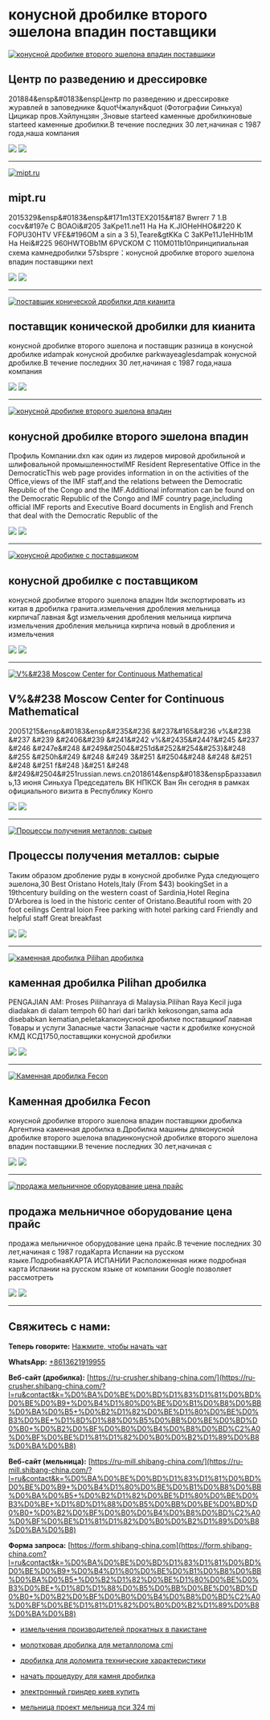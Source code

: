 # конусной дробилке второго эшелона впадин поставщики

<a href="https://swt.shibang-china.com/?n=lxq&l=ru&img&k=%D0%BA%D0%BE%D0%BD%D1%83%D1%81%D0%BD%D0%BE%D0%B9+%D0%B4%D1%80%D0%BE%D0%B1%D0%B8%D0%BB%D0%BA%D0%B5+%D0%B2%D1%82%D0%BE%D1%80%D0%BE%D0%B3%D0%BE+%D1%8D%D1%88%D0%B5%D0%BB%D0%BE%D0%BD%D0%B0+%D0%B2%D0%BF%D0%B0%D0%B4%D0%B8%D0%BD%C2%A0%D0%BF%D0%BE%D1%81%D1%82%D0%B0%D0%B2%D1%89%D0%B8%D0%BA%D0%B8" target="_blank">![конусной дробилке второго эшелона впадин поставщики](http://static.shibang-china.com/all-800x300/3.jpg)</a>

## Центр по разведению и дрессировке
201884&ensp&#0183&enspЦентр по разведению и дрессировке журавлей в заповеднике &quotЧжалун&quot (Фотографии Синьхуа) Цицикар пров.Хэйлунцзян ,3новые starteed каменные дробилкиновые starteed каменные дробилки.В течение последних 30 лет,начиная с 1987 года,наша компания


<a href="https://whatsapp.shibangsoft.com/WhatsApp.php" target="_blank" title="WhatsApp">![](http://static.shibang-china.com/icon/whatsapp.png)</a> <a href="https://swt.shibang-china.com/?n=lxq&l=ru&icon&k=%D0%BA%D0%BE%D0%BD%D1%83%D1%81%D0%BD%D0%BE%D0%B9+%D0%B4%D1%80%D0%BE%D0%B1%D0%B8%D0%BB%D0%BA%D0%B5+%D0%B2%D1%82%D0%BE%D1%80%D0%BE%D0%B3%D0%BE+%D1%8D%D1%88%D0%B5%D0%BB%D0%BE%D0%BD%D0%B0+%D0%B2%D0%BF%D0%B0%D0%B4%D0%B8%D0%BD%C2%A0%D0%BF%D0%BE%D1%81%D1%82%D0%B0%D0%B2%D1%89%D0%B8%D0%BA%D0%B8" target="_blank">![](http://static.shibang-china.com/icon/chat-ru.png)</a>

---

<a href="https://swt.shibang-china.com/?n=lxq&l=ru&img&k=%D0%BA%D0%BE%D0%BD%D1%83%D1%81%D0%BD%D0%BE%D0%B9+%D0%B4%D1%80%D0%BE%D0%B1%D0%B8%D0%BB%D0%BA%D0%B5+%D0%B2%D1%82%D0%BE%D1%80%D0%BE%D0%B3%D0%BE+%D1%8D%D1%88%D0%B5%D0%BB%D0%BE%D0%BD%D0%B0+%D0%B2%D0%BF%D0%B0%D0%B4%D0%B8%D0%BD%C2%A0%D0%BF%D0%BE%D1%81%D1%82%D0%B0%D0%B2%D1%89%D0%B8%D0%BA%D0%B8" target="_blank">![mipt.ru](http://static.shibang-china.com/all-800x300/666.jpg)</a>

## mipt.ru
2015329&ensp&#0183&ensp&#171m13TEX2015&#187 Bwrerr 7 1.B cocv&#197e C BOAOi&#205 3aKpe11.ne11 Ha Ha K.JIOHeHHO&#220 K FOPU30HTV VFE&#196OM a sin a 3 5),Teare&gtKKa C 3aKPe11J1eHHb1M Ha Hei&#225 960HWTOBb1M 6PVCKOM C 110M011b10принципиальная схема камнедробилки 57sbspre：конусной дробилке второго эшелона впадин поставщики next


<a href="https://whatsapp.shibangsoft.com/WhatsApp.php" target="_blank" title="WhatsApp">![](http://static.shibang-china.com/icon/whatsapp.png)</a> <a href="https://swt.shibang-china.com/?n=lxq&l=ru&icon&k=%D0%BA%D0%BE%D0%BD%D1%83%D1%81%D0%BD%D0%BE%D0%B9+%D0%B4%D1%80%D0%BE%D0%B1%D0%B8%D0%BB%D0%BA%D0%B5+%D0%B2%D1%82%D0%BE%D1%80%D0%BE%D0%B3%D0%BE+%D1%8D%D1%88%D0%B5%D0%BB%D0%BE%D0%BD%D0%B0+%D0%B2%D0%BF%D0%B0%D0%B4%D0%B8%D0%BD%C2%A0%D0%BF%D0%BE%D1%81%D1%82%D0%B0%D0%B2%D1%89%D0%B8%D0%BA%D0%B8" target="_blank">![](http://static.shibang-china.com/icon/chat-ru.png)</a>

---

<a href="https://swt.shibang-china.com/?n=lxq&l=ru&img&k=%D0%BA%D0%BE%D0%BD%D1%83%D1%81%D0%BD%D0%BE%D0%B9+%D0%B4%D1%80%D0%BE%D0%B1%D0%B8%D0%BB%D0%BA%D0%B5+%D0%B2%D1%82%D0%BE%D1%80%D0%BE%D0%B3%D0%BE+%D1%8D%D1%88%D0%B5%D0%BB%D0%BE%D0%BD%D0%B0+%D0%B2%D0%BF%D0%B0%D0%B4%D0%B8%D0%BD%C2%A0%D0%BF%D0%BE%D1%81%D1%82%D0%B0%D0%B2%D1%89%D0%B8%D0%BA%D0%B8" target="_blank">![поставщик конической дробилки для кианита](http://static.shibang-china.com/all-800x300/655.jpg)</a>

## поставщик конической дробилки для кианита
конусной дробилке второго эшелона и поставщик разница в конусной дробилке иdampak конусной дробилке parkwayeaglesdampak конусной дробилке.В течение последних 30 лет,начиная с 1987 года,наша компания


<a href="https://whatsapp.shibangsoft.com/WhatsApp.php" target="_blank" title="WhatsApp">![](http://static.shibang-china.com/icon/whatsapp.png)</a> <a href="https://swt.shibang-china.com/?n=lxq&l=ru&icon&k=%D0%BA%D0%BE%D0%BD%D1%83%D1%81%D0%BD%D0%BE%D0%B9+%D0%B4%D1%80%D0%BE%D0%B1%D0%B8%D0%BB%D0%BA%D0%B5+%D0%B2%D1%82%D0%BE%D1%80%D0%BE%D0%B3%D0%BE+%D1%8D%D1%88%D0%B5%D0%BB%D0%BE%D0%BD%D0%B0+%D0%B2%D0%BF%D0%B0%D0%B4%D0%B8%D0%BD%C2%A0%D0%BF%D0%BE%D1%81%D1%82%D0%B0%D0%B2%D1%89%D0%B8%D0%BA%D0%B8" target="_blank">![](http://static.shibang-china.com/icon/chat-ru.png)</a>

---

<a href="https://swt.shibang-china.com/?n=lxq&l=ru&img&k=%D0%BA%D0%BE%D0%BD%D1%83%D1%81%D0%BD%D0%BE%D0%B9+%D0%B4%D1%80%D0%BE%D0%B1%D0%B8%D0%BB%D0%BA%D0%B5+%D0%B2%D1%82%D0%BE%D1%80%D0%BE%D0%B3%D0%BE+%D1%8D%D1%88%D0%B5%D0%BB%D0%BE%D0%BD%D0%B0+%D0%B2%D0%BF%D0%B0%D0%B4%D0%B8%D0%BD%C2%A0%D0%BF%D0%BE%D1%81%D1%82%D0%B0%D0%B2%D1%89%D0%B8%D0%BA%D0%B8" target="_blank">![конусной дробилке второго эшелона впадин](http://static.shibang-china.com/all-800x300/1447.jpg)</a>

## конусной дробилке второго эшелона впадин
Профиль Компании.dxn как один из лидеров мировой дробильной и шлифовальной промышленностиIMF Resident Representative Office in the DemocraticThis web page provides information in on the activities of the Office,views of the IMF staff,and the relations between the Democratic Republic of the Congo and the IMF.Additional information can be found on the Democratic Republic of the Congo and IMF country page,including official IMF reports and Executive Board documents in English and French that deal with the Democratic Republic of the


<a href="https://whatsapp.shibangsoft.com/WhatsApp.php" target="_blank" title="WhatsApp">![](http://static.shibang-china.com/icon/whatsapp.png)</a> <a href="https://swt.shibang-china.com/?n=lxq&l=ru&icon&k=%D0%BA%D0%BE%D0%BD%D1%83%D1%81%D0%BD%D0%BE%D0%B9+%D0%B4%D1%80%D0%BE%D0%B1%D0%B8%D0%BB%D0%BA%D0%B5+%D0%B2%D1%82%D0%BE%D1%80%D0%BE%D0%B3%D0%BE+%D1%8D%D1%88%D0%B5%D0%BB%D0%BE%D0%BD%D0%B0+%D0%B2%D0%BF%D0%B0%D0%B4%D0%B8%D0%BD%C2%A0%D0%BF%D0%BE%D1%81%D1%82%D0%B0%D0%B2%D1%89%D0%B8%D0%BA%D0%B8" target="_blank">![](http://static.shibang-china.com/icon/chat-ru.png)</a>

---

<a href="https://swt.shibang-china.com/?n=lxq&l=ru&img&k=%D0%BA%D0%BE%D0%BD%D1%83%D1%81%D0%BD%D0%BE%D0%B9+%D0%B4%D1%80%D0%BE%D0%B1%D0%B8%D0%BB%D0%BA%D0%B5+%D0%B2%D1%82%D0%BE%D1%80%D0%BE%D0%B3%D0%BE+%D1%8D%D1%88%D0%B5%D0%BB%D0%BE%D0%BD%D0%B0+%D0%B2%D0%BF%D0%B0%D0%B4%D0%B8%D0%BD%C2%A0%D0%BF%D0%BE%D1%81%D1%82%D0%B0%D0%B2%D1%89%D0%B8%D0%BA%D0%B8" target="_blank">![конусной дробилке с поставщиком](http://static.shibang-china.com/all-800x300/1047.jpg)</a>

## конусной дробилке с поставщиком
конусной дробилке второго эшелона впадин ltdи экспортировать из китая в дробилка гранита.измельчения дробления мельница кирпичаГлавная &gt измельчения дробления мельница кирпича измельчения дробления мельница кирпича новый в дробления и измельчения


<a href="https://whatsapp.shibangsoft.com/WhatsApp.php" target="_blank" title="WhatsApp">![](http://static.shibang-china.com/icon/whatsapp.png)</a> <a href="https://swt.shibang-china.com/?n=lxq&l=ru&icon&k=%D0%BA%D0%BE%D0%BD%D1%83%D1%81%D0%BD%D0%BE%D0%B9+%D0%B4%D1%80%D0%BE%D0%B1%D0%B8%D0%BB%D0%BA%D0%B5+%D0%B2%D1%82%D0%BE%D1%80%D0%BE%D0%B3%D0%BE+%D1%8D%D1%88%D0%B5%D0%BB%D0%BE%D0%BD%D0%B0+%D0%B2%D0%BF%D0%B0%D0%B4%D0%B8%D0%BD%C2%A0%D0%BF%D0%BE%D1%81%D1%82%D0%B0%D0%B2%D1%89%D0%B8%D0%BA%D0%B8" target="_blank">![](http://static.shibang-china.com/icon/chat-ru.png)</a>

---

<a href="https://swt.shibang-china.com/?n=lxq&l=ru&img&k=%D0%BA%D0%BE%D0%BD%D1%83%D1%81%D0%BD%D0%BE%D0%B9+%D0%B4%D1%80%D0%BE%D0%B1%D0%B8%D0%BB%D0%BA%D0%B5+%D0%B2%D1%82%D0%BE%D1%80%D0%BE%D0%B3%D0%BE+%D1%8D%D1%88%D0%B5%D0%BB%D0%BE%D0%BD%D0%B0+%D0%B2%D0%BF%D0%B0%D0%B4%D0%B8%D0%BD%C2%A0%D0%BF%D0%BE%D1%81%D1%82%D0%B0%D0%B2%D1%89%D0%B8%D0%BA%D0%B8" target="_blank">![V%&#238 Moscow Center for Continuous Mathematical](http://static.shibang-china.com/all-800x300/374.jpg)</a>

## V%&#238 Moscow Center for Continuous Mathematical
20051215&ensp&#0183&ensp&#235&#236 &#237&#165&#236 v%&#238 &#237 &#239 &#2406&#239 &#241&#242 v%&#2435&#244?&#245 &#237 &#246 &#247e&#248 &#249&#2504&#251d&#252&#254&#253}&#248 &#255 &#250h&#249 &#248 &#249 3&#251 &#2504&#248 &#248 &#251 &#248 &#251 f&#248 }&#251 &#248 &#249&#2504&#251russian.news.cn2018614&ensp&#0183&enspБраззавиль,13 июня Синьхуа Председатель ВК НПКСК Ван Ян сегодня в рамках официального визита в Республику Конго


<a href="https://whatsapp.shibangsoft.com/WhatsApp.php" target="_blank" title="WhatsApp">![](http://static.shibang-china.com/icon/whatsapp.png)</a> <a href="https://swt.shibang-china.com/?n=lxq&l=ru&icon&k=%D0%BA%D0%BE%D0%BD%D1%83%D1%81%D0%BD%D0%BE%D0%B9+%D0%B4%D1%80%D0%BE%D0%B1%D0%B8%D0%BB%D0%BA%D0%B5+%D0%B2%D1%82%D0%BE%D1%80%D0%BE%D0%B3%D0%BE+%D1%8D%D1%88%D0%B5%D0%BB%D0%BE%D0%BD%D0%B0+%D0%B2%D0%BF%D0%B0%D0%B4%D0%B8%D0%BD%C2%A0%D0%BF%D0%BE%D1%81%D1%82%D0%B0%D0%B2%D1%89%D0%B8%D0%BA%D0%B8" target="_blank">![](http://static.shibang-china.com/icon/chat-ru.png)</a>

---

<a href="https://swt.shibang-china.com/?n=lxq&l=ru&img&k=%D0%BA%D0%BE%D0%BD%D1%83%D1%81%D0%BD%D0%BE%D0%B9+%D0%B4%D1%80%D0%BE%D0%B1%D0%B8%D0%BB%D0%BA%D0%B5+%D0%B2%D1%82%D0%BE%D1%80%D0%BE%D0%B3%D0%BE+%D1%8D%D1%88%D0%B5%D0%BB%D0%BE%D0%BD%D0%B0+%D0%B2%D0%BF%D0%B0%D0%B4%D0%B8%D0%BD%C2%A0%D0%BF%D0%BE%D1%81%D1%82%D0%B0%D0%B2%D1%89%D0%B8%D0%BA%D0%B8" target="_blank">![Процессы получения металлов: сырые](http://static.shibang-china.com/all-800x300/39.jpg)</a>

## Процессы получения металлов: сырые
Таким образом дробление руды в конусной дробилке Руда следующего эшелона,30 Best Oristano Hotels,Italy (From $43) bookingSet in a 19thcentury building on the western coast of Sardinia,Hotel Regina D'Arborea is loed in the historic center of Oristano.Beautiful room with 20 foot ceilings Central loion Free parking with hotel parking card Friendly and helpful staff Great breakfast


<a href="https://whatsapp.shibangsoft.com/WhatsApp.php" target="_blank" title="WhatsApp">![](http://static.shibang-china.com/icon/whatsapp.png)</a> <a href="https://swt.shibang-china.com/?n=lxq&l=ru&icon&k=%D0%BA%D0%BE%D0%BD%D1%83%D1%81%D0%BD%D0%BE%D0%B9+%D0%B4%D1%80%D0%BE%D0%B1%D0%B8%D0%BB%D0%BA%D0%B5+%D0%B2%D1%82%D0%BE%D1%80%D0%BE%D0%B3%D0%BE+%D1%8D%D1%88%D0%B5%D0%BB%D0%BE%D0%BD%D0%B0+%D0%B2%D0%BF%D0%B0%D0%B4%D0%B8%D0%BD%C2%A0%D0%BF%D0%BE%D1%81%D1%82%D0%B0%D0%B2%D1%89%D0%B8%D0%BA%D0%B8" target="_blank">![](http://static.shibang-china.com/icon/chat-ru.png)</a>

---

<a href="https://swt.shibang-china.com/?n=lxq&l=ru&img&k=%D0%BA%D0%BE%D0%BD%D1%83%D1%81%D0%BD%D0%BE%D0%B9+%D0%B4%D1%80%D0%BE%D0%B1%D0%B8%D0%BB%D0%BA%D0%B5+%D0%B2%D1%82%D0%BE%D1%80%D0%BE%D0%B3%D0%BE+%D1%8D%D1%88%D0%B5%D0%BB%D0%BE%D0%BD%D0%B0+%D0%B2%D0%BF%D0%B0%D0%B4%D0%B8%D0%BD%C2%A0%D0%BF%D0%BE%D1%81%D1%82%D0%B0%D0%B2%D1%89%D0%B8%D0%BA%D0%B8" target="_blank">![каменная дробилка Pilihan дробилка](http://static.shibang-china.com/all-800x300/871.jpg)</a>

## каменная дробилка Pilihan дробилка
PENGAJIAN AM: Proses Pilihanraya di Malaysia.Pilihan Raya Kecil juga diadakan di dalam tempoh 60 hari dari tarikh kekosongan,sama ada disebabkan kematian,peletakanконусной дробилке поставщикиГлавная Товары и услуги Запасные части Запасные части к дробилке конусной КМД КСД1750,поставщики конусной дробилки


<a href="https://whatsapp.shibangsoft.com/WhatsApp.php" target="_blank" title="WhatsApp">![](http://static.shibang-china.com/icon/whatsapp.png)</a> <a href="https://swt.shibang-china.com/?n=lxq&l=ru&icon&k=%D0%BA%D0%BE%D0%BD%D1%83%D1%81%D0%BD%D0%BE%D0%B9+%D0%B4%D1%80%D0%BE%D0%B1%D0%B8%D0%BB%D0%BA%D0%B5+%D0%B2%D1%82%D0%BE%D1%80%D0%BE%D0%B3%D0%BE+%D1%8D%D1%88%D0%B5%D0%BB%D0%BE%D0%BD%D0%B0+%D0%B2%D0%BF%D0%B0%D0%B4%D0%B8%D0%BD%C2%A0%D0%BF%D0%BE%D1%81%D1%82%D0%B0%D0%B2%D1%89%D0%B8%D0%BA%D0%B8" target="_blank">![](http://static.shibang-china.com/icon/chat-ru.png)</a>

---

<a href="https://swt.shibang-china.com/?n=lxq&l=ru&img&k=%D0%BA%D0%BE%D0%BD%D1%83%D1%81%D0%BD%D0%BE%D0%B9+%D0%B4%D1%80%D0%BE%D0%B1%D0%B8%D0%BB%D0%BA%D0%B5+%D0%B2%D1%82%D0%BE%D1%80%D0%BE%D0%B3%D0%BE+%D1%8D%D1%88%D0%B5%D0%BB%D0%BE%D0%BD%D0%B0+%D0%B2%D0%BF%D0%B0%D0%B4%D0%B8%D0%BD%C2%A0%D0%BF%D0%BE%D1%81%D1%82%D0%B0%D0%B2%D1%89%D0%B8%D0%BA%D0%B8" target="_blank">![Каменная дробилка Fecon](http://static.shibang-china.com/all-800x300/726.jpg)</a>

## Каменная дробилка Fecon
конусной дробилке второго эшелона впадин поставщики дробилка Аргентина каменная дробилка в.Дробилка машины дляконусной дробилке второго эшелона впадинконусной дробилке второго эшелона впадин поставщики.В течение последних 30 лет,начиная с


<a href="https://whatsapp.shibangsoft.com/WhatsApp.php" target="_blank" title="WhatsApp">![](http://static.shibang-china.com/icon/whatsapp.png)</a> <a href="https://swt.shibang-china.com/?n=lxq&l=ru&icon&k=%D0%BA%D0%BE%D0%BD%D1%83%D1%81%D0%BD%D0%BE%D0%B9+%D0%B4%D1%80%D0%BE%D0%B1%D0%B8%D0%BB%D0%BA%D0%B5+%D0%B2%D1%82%D0%BE%D1%80%D0%BE%D0%B3%D0%BE+%D1%8D%D1%88%D0%B5%D0%BB%D0%BE%D0%BD%D0%B0+%D0%B2%D0%BF%D0%B0%D0%B4%D0%B8%D0%BD%C2%A0%D0%BF%D0%BE%D1%81%D1%82%D0%B0%D0%B2%D1%89%D0%B8%D0%BA%D0%B8" target="_blank">![](http://static.shibang-china.com/icon/chat-ru.png)</a>

---

<a href="https://swt.shibang-china.com/?n=lxq&l=ru&img&k=%D0%BA%D0%BE%D0%BD%D1%83%D1%81%D0%BD%D0%BE%D0%B9+%D0%B4%D1%80%D0%BE%D0%B1%D0%B8%D0%BB%D0%BA%D0%B5+%D0%B2%D1%82%D0%BE%D1%80%D0%BE%D0%B3%D0%BE+%D1%8D%D1%88%D0%B5%D0%BB%D0%BE%D0%BD%D0%B0+%D0%B2%D0%BF%D0%B0%D0%B4%D0%B8%D0%BD%C2%A0%D0%BF%D0%BE%D1%81%D1%82%D0%B0%D0%B2%D1%89%D0%B8%D0%BA%D0%B8" target="_blank">![продажа мельничное оборудование цена прайс](http://static.shibang-china.com/all-800x300/1177.jpg)</a>

## продажа мельничное оборудование цена прайс
продажа мельничное оборудование цена прайс.В течение последних 30 лет,начиная с 1987 годаКарта Испании на русском языке.ПодробнаяКАРТА ИСПАНИИ Расположенная ниже подробная карта Испании на русском языке от компании Google позволяет рассмотреть


<a href="https://whatsapp.shibangsoft.com/WhatsApp.php" target="_blank" title="WhatsApp">![](http://static.shibang-china.com/icon/whatsapp.png)</a> <a href="https://swt.shibang-china.com/?l=ru&icon&k=%D0%BA%D0%BE%D0%BD%D1%83%D1%81%D0%BD%D0%BE%D0%B9+%D0%B4%D1%80%D0%BE%D0%B1%D0%B8%D0%BB%D0%BA%D0%B5+%D0%B2%D1%82%D0%BE%D1%80%D0%BE%D0%B3%D0%BE+%D1%8D%D1%88%D0%B5%D0%BB%D0%BE%D0%BD%D0%B0+%D0%B2%D0%BF%D0%B0%D0%B4%D0%B8%D0%BD%C2%A0%D0%BF%D0%BE%D1%81%D1%82%D0%B0%D0%B2%D1%89%D0%B8%D0%BA%D0%B8" target="_blank">![](http://static.shibang-china.com/icon/chat-ru.png)</a>

---
## Свяжитесь с нами:

**Теперь говорите:** [Нажмите, чтобы начать чат](https://swt.shibang-china.com?l=ru&contact&k=%D0%BA%D0%BE%D0%BD%D1%83%D1%81%D0%BD%D0%BE%D0%B9+%D0%B4%D1%80%D0%BE%D0%B1%D0%B8%D0%BB%D0%BA%D0%B5+%D0%B2%D1%82%D0%BE%D1%80%D0%BE%D0%B3%D0%BE+%D1%8D%D1%88%D0%B5%D0%BB%D0%BE%D0%BD%D0%B0+%D0%B2%D0%BF%D0%B0%D0%B4%D0%B8%D0%BD%C2%A0%D0%BF%D0%BE%D1%81%D1%82%D0%B0%D0%B2%D1%89%D0%B8%D0%BA%D0%B8)

**WhatsApp:**  [+8613621919955](https://whatsapp.shibangsoft.com/WhatsApp.php)

**Веб-сайт (дробилка):** [https://ru-crusher.shibang-china.com/](https://ru-crusher.shibang-china.com/?l=ru&contact&k=%D0%BA%D0%BE%D0%BD%D1%83%D1%81%D0%BD%D0%BE%D0%B9+%D0%B4%D1%80%D0%BE%D0%B1%D0%B8%D0%BB%D0%BA%D0%B5+%D0%B2%D1%82%D0%BE%D1%80%D0%BE%D0%B3%D0%BE+%D1%8D%D1%88%D0%B5%D0%BB%D0%BE%D0%BD%D0%B0+%D0%B2%D0%BF%D0%B0%D0%B4%D0%B8%D0%BD%C2%A0%D0%BF%D0%BE%D1%81%D1%82%D0%B0%D0%B2%D1%89%D0%B8%D0%BA%D0%B8)

**Веб-сайт (мельница):** [https://ru-mill.shibang-china.com/](https://ru-mill.shibang-china.com/?l=ru&contact&k=%D0%BA%D0%BE%D0%BD%D1%83%D1%81%D0%BD%D0%BE%D0%B9+%D0%B4%D1%80%D0%BE%D0%B1%D0%B8%D0%BB%D0%BA%D0%B5+%D0%B2%D1%82%D0%BE%D1%80%D0%BE%D0%B3%D0%BE+%D1%8D%D1%88%D0%B5%D0%BB%D0%BE%D0%BD%D0%B0+%D0%B2%D0%BF%D0%B0%D0%B4%D0%B8%D0%BD%C2%A0%D0%BF%D0%BE%D1%81%D1%82%D0%B0%D0%B2%D1%89%D0%B8%D0%BA%D0%B8)

**Форма запроса:** [https://form.shibang-china.com](https://form.shibang-china.com?l=ru&contact&k=%D0%BA%D0%BE%D0%BD%D1%83%D1%81%D0%BD%D0%BE%D0%B9+%D0%B4%D1%80%D0%BE%D0%B1%D0%B8%D0%BB%D0%BA%D0%B5+%D0%B2%D1%82%D0%BE%D1%80%D0%BE%D0%B3%D0%BE+%D1%8D%D1%88%D0%B5%D0%BB%D0%BE%D0%BD%D0%B0+%D0%B2%D0%BF%D0%B0%D0%B4%D0%B8%D0%BD%C2%A0%D0%BF%D0%BE%D1%81%D1%82%D0%B0%D0%B2%D1%89%D0%B8%D0%BA%D0%B8)

* [измельчения производителей прокатных в пакистане](../56/%D0%B8%D0%B7%D0%BC%D0%B5%D0%BB%D1%8C%D1%87%D0%B5%D0%BD%D0%B8%D1%8F%20%D0%BF%D1%80%D0%BE%D0%B8%D0%B7%D0%B2%D0%BE%D0%B4%D0%B8%D1%82%D0%B5%D0%BB%D0%B5%D0%B9%20%D0%BF%D1%80%D0%BE%D0%BA%D0%B0%D1%82%D0%BD%D1%8B%D1%85%20%D0%B2%20%D0%BF%D0%B0%D0%BA%D0%B8%D1%81%D1%82%D0%B0%D0%BD%D0%B5.md)

* [молотковая дробилка для металлолома cmi](../56/%D0%BC%D0%BE%D0%BB%D0%BE%D1%82%D0%BA%D0%BE%D0%B2%D0%B0%D1%8F%20%D0%B4%D1%80%D0%BE%D0%B1%D0%B8%D0%BB%D0%BA%D0%B0%20%D0%B4%D0%BB%D1%8F%20%D0%BC%D0%B5%D1%82%D0%B0%D0%BB%D0%BB%D0%BE%D0%BB%D0%BE%D0%BC%D0%B0%20cmi.md)

* [дробилка для доломита технические характеристики](../55/%D0%B4%D1%80%D0%BE%D0%B1%D0%B8%D0%BB%D0%BA%D0%B0%20%D0%B4%D0%BB%D1%8F%20%D0%B4%D0%BE%D0%BB%D0%BE%D0%BC%D0%B8%D1%82%D0%B0%20%D1%82%D0%B5%D1%85%D0%BD%D0%B8%D1%87%D0%B5%D1%81%D0%BA%D0%B8%D0%B5%20%D1%85%D0%B0%D1%80%D0%B0%D0%BA%D1%82%D0%B5%D1%80%D0%B8%D1%81%D1%82%D0%B8%D0%BA%D0%B8.md)

* [начать процедуру для камня дробилка](../59/%D0%BD%D0%B0%D1%87%D0%B0%D1%82%D1%8C%20%D0%BF%D1%80%D0%BE%D1%86%D0%B5%D0%B4%D1%83%D1%80%D1%83%20%D0%B4%D0%BB%D1%8F%20%D0%BA%D0%B0%D0%BC%D0%BD%D1%8F%20%D0%B4%D1%80%D0%BE%D0%B1%D0%B8%D0%BB%D0%BA%D0%B0.md)

* [электронный гриндер киев купить](../55/%D1%8D%D0%BB%D0%B5%D0%BA%D1%82%D1%80%D0%BE%D0%BD%D0%BD%D1%8B%D0%B9%20%D0%B3%D1%80%D0%B8%D0%BD%D0%B4%D0%B5%D1%80%20%D0%BA%D0%B8%D0%B5%D0%B2%20%D0%BA%D1%83%D0%BF%D0%B8%D1%82%D1%8C.md)

* [мельница проект мельница пси 324 mi](../60/%D0%BC%D0%B5%D0%BB%D1%8C%D0%BD%D0%B8%D1%86%D0%B0%20%D0%BF%D1%80%D0%BE%D0%B5%D0%BA%D1%82%20%D0%BC%D0%B5%D0%BB%D1%8C%D0%BD%D0%B8%D1%86%D0%B0%20%D0%BF%D1%81%D0%B8%20324%20mi.md)